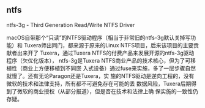
## ntfs

ntfs-3g - Third Generation Read/Write NTFS Driver

macOS自带那个“只读”的NTFS驱动程序（相当于非常旧的ntfs-3g默认关掉写功能）和
Tuxera师出同门，都来源于原来的Linux NTFS项目，后来该项目的主要贡献者出来开了
Tuxera，通过Tuxera NTFS的付费产品来发展开源的ntfs-3g驱动程序（欠优化版本），
ntfs-3g是Tuxera NTFS商业产品的技术核心，但为了可移植性（商业上方便移植到不同嵌
入式设备）通过fuse来实施，多了一层步骤自然就慢了。还有无论Paragon还是Tuxera，实
施的NTFS驱动是逆向工程的，没有微软的技术和法律支持，所有都不可避免存在可能的丢
数据风险，Tuxera后期得到了微软的商业授权（从部分报道），但是否在技术和法律上确
保实施的一致性仍存疑。
